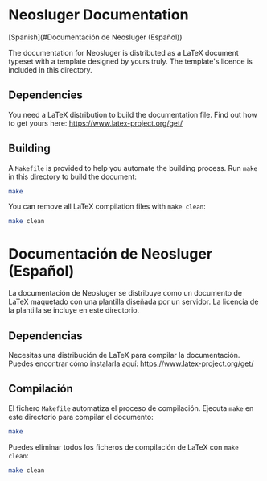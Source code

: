 # Neosluger Documentation

[Spanish](#Documentación de Neosluger (Español))

The documentation for Neosluger is distributed as a LaTeX document typeset with a template designed by yours truly.
The template's licence is included in this directory.

## Dependencies

You need a LaTeX distribution to build the documentation file.
Find out how to get yours here: https://www.latex-project.org/get/

## Building

A `Makefile` is provided to help you automate the building process.
Run `make` in this directory to build the document:

```sh
make
```

You can remove all LaTeX compilation files with `make clean`:

```sh
make clean
```

# Documentación de Neosluger (Español)

La documentación de Neosluger se distribuye como un documento de LaTeX maquetado con una plantilla diseñada por un servidor.
La licencia de la plantilla se incluye en este directorio.

## Dependencias

Necesitas una distribución de LaTeX para compilar la documentación.
Puedes encontrar cómo instalarla aquí: https://www.latex-project.org/get/

## Compilación

El fichero `Makefile` automatiza el proceso de compilación.
Ejecuta `make` en este directorio para compilar el documento:

```sh
make
```

Puedes eliminar todos los ficheros de compilación de LaTeX con `make clean`:

```sh
make clean
```
